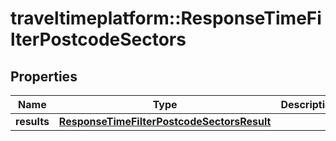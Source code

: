 # traveltimeplatform::ResponseTimeFilterPostcodeSectors

## Properties
Name | Type | Description | Notes
------------ | ------------- | ------------- | -------------
**results** | [**ResponseTimeFilterPostcodeSectorsResult**](ResponseTimeFilterPostcodeSectorsResult.md) |  | 


